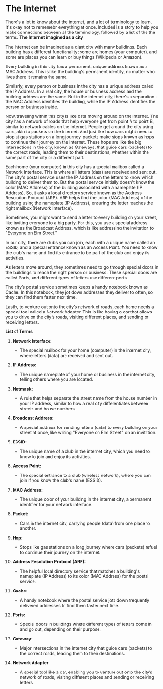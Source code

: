 # The Internet

There's a lot to know about the internet, and a lot of terminology to learn. It's okay not to rememebr everything at once. Included is a story to help you make connections between all the terminology, followed by a list of the the terms.
**The Internet imagined as a city**

The internet can be imagined as a giant city with many buildings. Each building has a different functionality; some are homes (your computer), and some are places you can learn or buy things (Wikipedia or Amazon).

Every building in this city has a permanent, unique address known as a MAC Address. This is like the building's permanent identity, no matter who lives there it remains the same. 

Similarly, every person or business in the city has a unique address called the IP Address. In a real city, the house or business address and the building address are the same. But in the internet city, there's a separation - the MAC Address identifies the building, while the IP Address identifies the person or business inside.

Now, traveling within this city is like data moving around on the internet. The city has a network of roads that help everyone get from point A to point B, similar to network cables on the internet. People get around the city using cars, akin to packets on the internet. And just like how cars might need to stop at gas stations on a long journey, packets make stops known as hops to continue their journey on the internet. These hops are like the big intersections in the city, known as Gateways, that guide cars (packets) to the correct roads, leading them to their destinations, whether within the same part of the city or a different part.

Each home (your computer) in this city has a special mailbox called a Network Interface. This is where all letters (data) are received and sent out. The city's postal service uses the IP Address on the letters to know which building to deliver them to. But the postal service initially doesn't know the color (MAC Address) of the building associated with a nameplate (IP Address). So, it asks a local directory service known as the Address Resolution Protocol (ARP). ARP helps find the color (MAC Address) of the building using the nameplate (IP Address), ensuring the letter reaches the right mailbox (Network Interface).

Sometimes, you might want to send a letter to every building on your street, like inviting everyone to a big party. For this, you use a special address known as the Broadcast Address, which is like addressing the invitation to "Everyone on Elm Street."

In our city, there are clubs you can join, each with a unique name called an ESSID, and a special entrance known as an Access Point. You need to know the club's name and find its entrance to be part of the club and enjoy its activities.

As letters move around, they sometimes need to go through special doors in the buildings to reach the right person or business. These special doors are called Ports, and different types of letters use different ports.

The city’s postal service sometimes keeps a handy notebook known as Cache. In this notebook, they jot down addresses they deliver to often, so they can find them faster next time.

Lastly, to venture out onto the city’s network of roads, each home needs a special tool called a Network Adapter. This is like having a car that allows you to drive on the city’s roads, visiting different places, and sending or receiving letters.

**List of Terms**

1. **Network Interface:**
   - The special mailbox for your home (computer) in the internet city, where letters (data) are received and sent out.

2. **IP Address:**
   - The unique nameplate of your home or business in the internet city, telling others where you are located.

3. **Netmask:**
   - A rule that helps separate the street name from the house number in your IP address, similar to how a real city differentiates between streets and house numbers.

4. **Broadcast Address:**
   - A special address for sending letters (data) to every building on your street at once, like writing "Everyone on Elm Street" on an invitation.

5. **ESSID:**
   - The unique name of a club in the internet city, which you need to know to join and enjoy its activities.

6. **Access Point:**
   - The special entrance to a club (wireless network), where you can join if you know the club's name (ESSID).

7. **MAC Address:**
   - The unique color of your building in the internet city, a permanent identifier for your network interface.

8. **Packet:**
   - Cars in the internet city, carrying people (data) from one place to another.

9. **Hop:**
   - Stops like gas stations on a long journey where cars (packets) refuel to continue their journey on the internet.

10. **Address Resolution Protocol (ARP):**
    - The helpful local directory service that matches a building's nameplate (IP Address) to its color (MAC Address) for the postal service.

11. **Cache:**
    - A handy notebook where the postal service jots down frequently delivered addresses to find them faster next time.

12. **Ports:**
    - Special doors in buildings where different types of letters come in and go out, depending on their purpose.

13. **Gateway:**
    - Major intersections in the internet city that guide cars (packets) to the correct roads, leading them to their destinations.

14. **Network Adapter:**
    - A special tool like a car, enabling you to venture out onto the city’s network of roads, visiting different places and sending or receiving letters.
